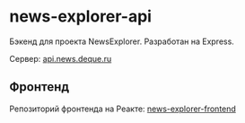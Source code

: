 # news-explorer-api
Бэкенд для проекта NewsExplorer.
Разработан на Express.

Cервер: [api.news.deque.ru](https://api.news.deque.ru "api.news.deque.ru")

## Фронтенд
Репозиторий фронтенда на Реакте: [news-explorer-frontend](https://github.com/maksim-shakhlin/news-explorer-frontend/)
